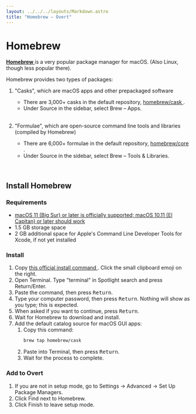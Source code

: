 ```yaml
---
layout: ../../../layouts/Markdown.astro
title: "Homebrew – Overt"
---
```


# Homebrew

<a href="https://brew.sh" target="_blank">**Homebrew** <i class="bi bi-box-arrow-up-right ms-1" role="img" aria-label="External link"></i></a> is a very popular package manager for macOS. <span class="text-muted">(Also Linux, though less popular there).</span>

Homebrew provides two types of packages:

1. "Casks", which are macOS apps and other prepackaged software

   - There are 3,000+ casks in the default repository, <a href="https://github.com/Homebrew/homebrew-cask" target="_blank">homebrew/cask <i class="bi bi-box-arrow-up-right ms-1" role="img" aria-label="External link"></i></a>.
   - Under <span class="fs-6 p-1 border-bottom">Source</span> in the sidebar, select <span class="text-uppercase fs-6 bg-success text-light rounded p-1">Brew – Apps</span>.
     <br/><br/>

2. "Formulae", which are open-source command line tools and libraries <span class="text-muted">(compiled by Homebrew)</span>

   - There are 6,000+ formulae in the default repository, <a href="https://github.com/Homebrew/homebrew-core" target="_blank">homebrew/core <i class="bi bi-box-arrow-up-right ms-1" role="img" aria-label="External link"></i></a>.
   - Under <span class="fs-6 p-1 border-bottom">Source</span> in the sidebar, select <span class="text-uppercase fs-6 bg-success text-light rounded p-1">Brew – Tools & Libraries</span>.

<br/>

## Install Homebrew

### Requirements

- <a href="https://docs.brew.sh/Installation#macos-requirements" target="_blank">macOS 11 (Big Sur) or later is officially supported; macOS 10.11 (El Capitan) or later should work<i class="bi bi-box-arrow-up-right ms-1" role="img" aria-label="External link"></i></a>
- 1.5 GB storage space
- 2 GB additional space for Apple's Command Line Developer Tools for Xcode, if not yet installed

### Install

1. Copy <a href="https://brew.sh" target="_blank">this official install command <i class="bi bi-box-arrow-up-right ms-1" role="img" aria-label="External link"></i></a>. <span class="text-muted">Click the small clipboard emoji on the right.</span>
2. Open Terminal. <span class="text-muted">Type "terminal" in Spotlight search and press Return/Enter.</span>
3. Paste the command, then press <kbd>Return</kbd>.
4. Type your computer password, then press <kbd>Return</kbd>. <span class="text-muted">Nothing will show as you type; this is expected.</span>
5. When asked if you want to continue, press <kbd>Return</kbd>.
6. Wait for Homebrew to download and install.
7. Add the default catalog source for macOS GUI apps:
   1. Copy this command:
      ```sh
      brew tap homebrew/cask
      ```
   2. Paste into Terminal, then press <kbd>Return</kbd>.
   3. Wait for the process to complete.

### Add to Overt

1. <span class="text-muted">If you are not in setup mode, go to Settings → Advanced → Set Up Package Managers.</span>
2. Click <span class="text-uppercase fs-6 bg-light rounded p-1">Find</span> next to Homebrew.
3. Click <span class="text-uppercase fs-6 bg-success text-light rounded p-1">Finish</span> to leave setup mode.

<div class="overscroll-enabler" aria-hidden="true"></div>
